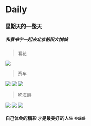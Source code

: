 # Daily

### 星期天的一整天

##### 和蔡书宇一起去北京朝阳大悦城


  >  看花

<img src="http://ooi407n8x.bkt.clouddn.com/WechatIMG7.jpeg" />


>  赛车

<img src="http://ooi407n8x.bkt.clouddn.com/WechatIMG3.jpeg" />

<img src="http://ooi407n8x.bkt.clouddn.com/WechatIMG4.jpeg" />

<img src="http://ooi407n8x.bkt.clouddn.com/WechatIMG5.jpeg" />

> 吃海鲜

<img src="http://ooi407n8x.bkt.clouddn.com/WechatIMG31.jpeg" />

<img src="http://ooi407n8x.bkt.clouddn.com/WechatIMG1%201.jpeg" />

<img src="http://ooi407n8x.bkt.clouddn.com/WechatIMG1.jpeg" />


#### 自己体会的精彩 才是最美好的人生 `孙瑶瑶`
